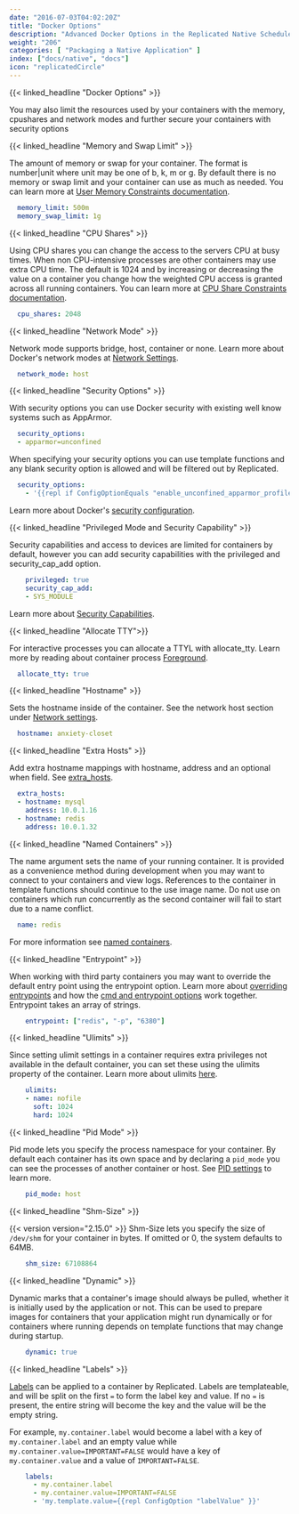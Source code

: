 ```yaml
---
date: "2016-07-03T04:02:20Z"
title: "Docker Options"
description: "Advanced Docker Options in the Replicated Native Scheduler"
weight: "206"
categories: [ "Packaging a Native Application" ]
index: ["docs/native", "docs"]
icon: "replicatedCircle"
---
```


{{< linked_headline "Docker Options" >}}

You may also limit the resources used by your containers with the memory, cpushares and network modes and further secure your containers with security options

{{< linked_headline "Memory and Swap Limit" >}}

The amount of memory or swap for your container.  The format is number|unit where unit may be one of b, k, m or g.  By default there is no memory or swap limit and your container can use as much as needed.  You can learn more at [User Memory Constraints documentation](https://docs.docker.com/engine/reference/run/#/user-memory-constraints).

```yaml
  memory_limit: 500m
  memory_swap_limit: 1g
```

{{< linked_headline "CPU Shares" >}}

Using CPU shares you can change the access to the servers CPU at busy times.  When non CPU-intensive processes are other containers may use extra CPU time.  The default is 1024 and by increasing or decreasing the value on a container you change how the weighted CPU access is granted across all running containers.  You can learn more at [CPU Share Constraints documentation](https://docs.docker.com/engine/reference/run/#/cpu-share-constraint).

```yaml
  cpu_shares: 2048
```

{{< linked_headline "Network Mode" >}}

Network mode supports bridge, host, container or none.  Learn more about Docker's network modes at [Network Settings](https://docs.docker.com/engine/reference/run/#/network-settings).

```yaml
  network_mode: host
```

{{< linked_headline "Security Options" >}}

With security options you can use Docker security with existing well know systems such as AppArmor.

```yaml
  security_options:
  - apparmor=unconfined
```

When specifying your security options you can use template functions and any blank security option is allowed and will be filtered out by Replicated.

```yaml
  security_options:
    - '{{repl if ConfigOptionEquals "enable_unconfined_apparmor_profile" "1"}}apparmor=unconfined{{repl end}}'
```

Learn more about Docker's [security configuration](https://docs.docker.com/engine/reference/run/#/security-configuration).

{{< linked_headline "Privileged Mode and Security Capability" >}}

Security capabilities and access to devices are limited for containers by default, however you can add security capabilities with the privileged and security_cap_add option.

```yaml
    privileged: true
    security_cap_add:
    - SYS_MODULE
```

Learn more about [Security Capabilities](https://docs.docker.com/engine/reference/run/#/runtime-privilege-and-linux-capabilities).

{{< linked_headline "Allocate TTY">}}

For interactive processes you can allocate a TTYL with allocate_tty.  Learn more by reading about container process [Foreground](https://docs.docker.com/engine/reference/run/#/foreground).

```yaml
  allocate_tty: true
```

{{< linked_headline "Hostname" >}}

Sets the hostname inside of the container.  See the network host section under [Network settings](https://docs.docker.com/engine/reference/run/#/network-settings).

```yaml
  hostname: anxiety-closet
```

{{< linked_headline "Extra Hosts" >}}

Add extra hostname mappings with hostname, address and an optional when field.  See [extra_hosts](https://docs.docker.com/compose/compose-file/#extrahosts).

```yaml
  extra_hosts:
  - hostname: mysql
    address: 10.0.1.16
  - hostname: redis
    address: 10.0.1.32
```

{{< linked_headline "Named Containers" >}}

The name argument sets the name of your running container. It is provided as a convenience method during development when you may want to connect to your containers and view logs. References to the container in template functions should continue to the use image name.  Do not use on containers which run concurrently as the second container will fail to start due to a name conflict.

```yaml
  name: redis
```

For more information see [named containers](https://docs.docker.com/engine/reference/run/#/container-identification).

{{< linked_headline "Entrypoint" >}}

When working with third party containers you may want to override the default entry point using the entrypoint option.
Learn more about [overriding entrypoints](https://docs.docker.com/engine/reference/builder/#/entrypoint) and how the [cmd and entrypoint options](https://docs.docker.com/engine/reference/builder/#/understand-how-cmd-and-entrypoint-interact) work together.  Entrypoint takes an array of strings.

```yaml
    entrypoint: ["redis", "-p", "6380"]
```

{{< linked_headline "Ulimits" >}}

Since setting ulimit settings in a container requires extra privileges not available in the default container, you can set these using the ulimits property of the container. Learn more about ulimits [here](https://docs.docker.com/engine/reference/commandline/run/#/set-ulimits-in-container---ulimit).

```yaml
    ulimits:
    - name: nofile
      soft: 1024
      hard: 1024
```

{{< linked_headline "Pid Mode" >}}

Pid mode lets you specify the process namespace for your container. By default each container has its own space and by declaring a `pid_mode` you can see the processes of another container or host. See [PID settings](https://docs.docker.com/engine/reference/run/#pid-settings---pid) to learn more.

```yaml
    pid_mode: host
```

{{< linked_headline "Shm-Size" >}}

{{< version version="2.15.0" >}} Shm-Size lets you specify the size of `/dev/shm` for your container in bytes. If omitted or 0, the system defaults to 64MB.

```yaml
    shm_size: 67108864
```

{{< linked_headline "Dynamic" >}}

Dynamic marks that a container's image should always be pulled, whether it is initially used by the application or not. This can be used to prepare images for containers that your application might run dynamically or for containers where running depends on template functions that may change during startup.

```yaml
    dynamic: true
```

{{< linked_headline "Labels" >}}

[Labels](https://docs.docker.com/config/labels-custom-metadata/) can be applied to a container by Replicated. Labels are templateable, and will be split on the first `=` to form the label key and value. If no `=` is present, the entire string will become the key and the value will be the empty string.

For example, `my.container.label` would become a label with a key of `my.container.label` and an empty value while `my.container.value=IMPORTANT=FALSE` would have a key of `my.container.value` and a value of `IMPORTANT=FALSE`.

```yaml
    labels:
      - my.container.label
      - my.container.value=IMPORTANT=FALSE
      - 'my.template.value={{repl ConfigOption "labelValue" }}'
```
